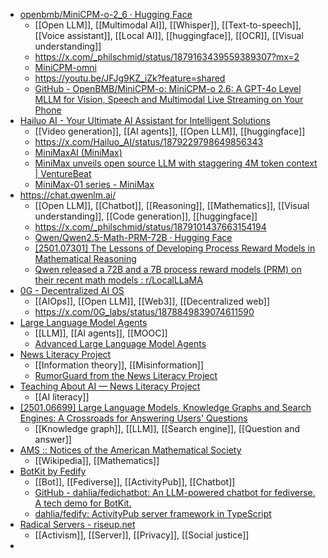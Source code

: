- [openbmb/MiniCPM-o-2_6 · Hugging Face](https://huggingface.co/openbmb/MiniCPM-o-2_6)
	- [[Open LLM]], [[Multimodal AI]], [[Whisper]], [[Text-to-speech]], [[Voice assistant]], [[Local AI]], [[huggingface]], [[OCR]], [[Visual understanding]]
	- https://x.com/_philschmid/status/1879163439559389307?mx=2
	- [MiniCPM-omni](https://minicpm-omni-webdemo-us.modelbest.cn/)
	- https://youtu.be/JFJg9KZ_iZk?feature=shared
	- [GitHub - OpenBMB/MiniCPM-o: MiniCPM-o 2.6: A GPT-4o Level MLLM for Vision, Speech and Multimodal Live Streaming on Your Phone](https://github.com/OpenBMB/MiniCPM-o)
- [Hailuo AI - Your Ultimate AI Assistant for Intelligent Solutions](https://www.hailuo.ai/)
	- [[Video generation]], [[AI agents]], [[Open LLM]], [[huggingface]]
	- https://x.com/Hailuo_AI/status/1879229798649856343
	- [MiniMaxAI (MiniMax)](https://huggingface.co/MiniMaxAI)
	- [MiniMax unveils open source LLM with staggering 4M token context | VentureBeat](https://venturebeat.com/ai/minimax-unveils-its-own-open-source-llm-with-industry-leading-4m-token-context/)
	- [MiniMax-01 series - MiniMax](https://www.minimaxi.com/en/news/minimax-01-series-2)
- https://chat.qwenlm.ai/
	- [[Open LLM]], [[Chatbot]], [[Reasoning]], [[Mathematics]], [[Visual understanding]], [[Code generation]], [[huggingface]]
	- https://x.com/_philschmid/status/1879101437663154194
	- [Qwen/Qwen2.5-Math-PRM-72B · Hugging Face](https://huggingface.co/Qwen/Qwen2.5-Math-PRM-72B)
	- [[2501.07301] The Lessons of Developing Process Reward Models in Mathematical Reasoning](https://arxiv.org/abs/2501.07301)
	- [Qwen released a 72B and a 7B process reward models (PRM) on their recent math models : r/LocalLLaMA](https://www.reddit.com/r/LocalLLaMA/comments/1i0ysa7/qwen_released_a_72b_and_a_7b_process_reward/)
- [0G - Decentralized AI OS](https://0g.ai/)
	- [[AIOps]], [[Open LLM]], [[Web3]], [[Decentralized web]]
	- https://x.com/0G_labs/status/1878849839074611590
- [Large Language Model Agents](https://llmagents-learning.org/f24)
	- [[LLM]], [[AI agents]], [[MOOC]]
	- [Advanced Large Language Model Agents](https://llmagents-learning.org/sp25)
- [News Literacy Project](https://newslit.org/)
	- [[Information theory]], [[Misinformation]]
	- [RumorGuard from the News Literacy Project](https://www.rumorguard.org/)
- [Teaching About AI — News Literacy Project](https://newslit.org/ai/)
	- [[AI literacy]]
- [[2501.06699] Large Language Models, Knowledge Graphs and Search Engines: A Crossroads for Answering Users' Questions](https://arxiv.org/abs/2501.06699)
	- [[Knowledge graph]], [[LLM]], [[Search engine]], [[Question and answer]]
- [AMS :: Notices of the American Mathematical Society](https://www.ams.org/journals/notices/202501/noti3096/noti3096.html)
	- [[Wikipedia]], [[Mathematics]]
- [BotKit by Fedify](https://botkit.fedify.dev/)
	- [[Bot]], [[Fediverse]], [[ActivityPub]], [[Chatbot]]
	- [GitHub - dahlia/fedichatbot: An LLM-powered chatbot for fediverse. A tech demo for BotKit.](https://github.com/dahlia/fedichatbot)
	- [dahlia/fedify: ActivityPub server framework in TypeScript](https://github.com/dahlia/fedify)
- [Radical Servers - riseup.net](https://riseup.net/en/security/resources/radical-servers)
	- [[Activism]], [[Server]], [[Privacy]], [[Social justice]]
-